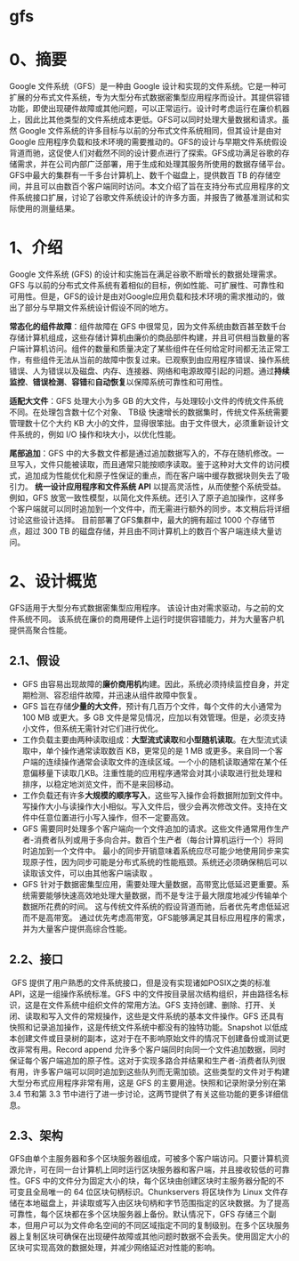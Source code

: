 # gfs

# 0、摘要

Google 文件系统（GFS）是一种由 Google 设计和实现的文件系统。它是一种可扩展的分布式文件系统，专为大型分布式数据密集型应用程序而设计。其提供容错功能，即使出现硬件故障或其他问题，可以正常运行。设计时考虑运行在廉价机器上，因此比其他类型的文件系统成本更低。GFS可以同时处理大量数据和请求。虽然 Google 文件系统的许多目标与以前的分布式文件系统相同，但其设计是由对 Google 应用程序负载和技术环境的需要推动的。GFS的设计与早期文件系统假设背道而驰，这促使人们对截然不同的设计要点进行了探索。GFS成功满足谷歌的存储需求，并在公司内部广泛部署，用于生成和处理其服务所使用的数据存储平台。GFS中最大的集群有一千多台计算机上、数千个磁盘上，提供数百 TB 的存储空间，并且可以由数百个客户端同时访问。本文介绍了旨在支持分布式应用程序的文件系统接口扩展，讨论了谷歌文件系统设计的许多方面，并报告了微基准测试和实际使用的测量结果。



# 1、介绍

Google 文件系统 (GFS) 的设计和实施旨在满足谷歌不断增长的数据处理需求。GFS 与以前的分布式文件系统有着相似的目标，例如性能、可扩展性、可靠性和可用性。但是，GFS的设计是由对Google应用负载和技术环境的需求推动的，做出了部分与早期文件系统设计假设不同的地方。

**常态化的组件故障**：组件故障在 GFS 中很常见，因为文件系统由数百甚至数千台存储计算机组成，这些存储计算机由廉价的商品部件构建，并且可供相当数量的客户端计算机访问。组件的数量和质量决定了某些组件在任何给定时间都无法正常工作，有些组件无法从当前的故障中恢复过来。已观察到由应用程序错误、操作系统错误、人为错误以及磁盘、内存、连接器、网络和电源故障引起的问题。通过**持续监控**、**错误检测**、**容错**和**自动恢复**以保障系统可靠性和可用性。

**适配大文件**：GFS 处理大小为多 GB 的大文件，与处理较小文件的传统文件系统不同。在处理包含数十亿个对象、 TB级 快速增长的数据集时，传统文件系统需要管理数十亿个大约 KB 大小的文件，显得很笨拙。由于文件很大，必须重新设计文件系统的，例如 I/O 操作和块大小，以优化性能。

**尾部追加**：GFS 中的大多数文件都是通过追加数据写入的，不存在随机修改。一旦写入，文件只能被读取，而且通常只能按顺序读取。鉴于这种对大文件的访问模式，追加成为性能优化和原子性保证的重点，而在客户端中缓存数据块则失去了吸引力。
**统一设计应用程序和文件系统 API** 以提高灵活性，从而使整个系统受益。例如，GFS 放宽一致性模型，以简化文件系统。还引入了原子追加操作，这样多个客户端就可以同时追加到一个文件中，而无需进行额外的同步。本文稍后将详细讨论这些设计选择。
目前部署了GFS集群中，最大的拥有超过 1000 个存储节点，超过 300 TB 的磁盘存储，并且由不同计算机上的数百个客户端连续大量访问。



# 2、设计概览

GFS适用于大型分布式数据密集型应用程序。 该设计由对需求驱动，与之前的文件系统不同。 该系统在廉价的商用硬件上运行时提供容错能力，并为大量客户机提供高聚合性能。 



## 2.1、假设

-   GFS 由容易出现故障的**廉价商用机**构建。因此，系统必须持续监控自身，并定期检测、容忍组件故障，并迅速从组件故障中恢复。
-   GFS 旨在存储**少量的大文件**，预计有几百万个文件，每个文件的大小通常为 100 MB 或更大。多 GB 文件是常见情况，应加以有效管理。但是，必须支持小文件，但系统无需针对它们进行优化。
-   工作负载主要由两种读取组成：**大型流式读取**和**小型随机读取**。在大型流式读取中，单个操作通常读取数百 KB，更常见的是 1 MB 或更多。来自同一个客户端的连续操作通常会读取文件的连续区域。一个小的随机读取通常在某个任意偏移量下读取几KB。注重性能的应用程序通常会对其小读取进行批处理和排序，以稳定地浏览文件，而不是来回移动。
-   工作负载还有许多**大规模的顺序写入**，这些写入操作会将数据附加到文件中。写操作大小与读操作大小相似。写入文件后，很少会再次修改文件。支持在文件中任意位置进行小写入操作，但不一定要高效。
-   GFS 需要同时处理多个客户端向一个文件追加的请求。这些文件通常用作生产者-消费者队列或用于多向合并。数百个生产者（每台计算机运行一个）将同时追加到一个文件中。 最小的同步开销意味着系统应尽可能少地使用同步来实现原子性，因为同步可能是分布式系统的性能瓶颈。系统还必须确保稍后可以读取该文件，可以由其他客户端读取 。
-   GFS 针对于数据密集型应用，需要处理大量数据，高带宽比低延迟更重要。系统需要能够快速高效地处理大量数据，而不是专注于最大限度地减少传输单个数据所花费的时间。 这与传统文件系统的假设背道而驰，后者优先考虑低延迟而不是高带宽。 通过优先考虑高带宽，GFS能够满足其目标应用程序的需求，并为大量客户提供高综合性能。



## 2.2、接口

​	GFS 提供了用户熟悉的文件系统接口，但是没有实现诸如POSIX之类的标准API，这是一组操作系统标准。GFS 中的文件按目录层次结构组织，并由路径名标识，这是在文件系统中组织文件的常用方法。GFS 支持创建、删除、打开、关闭、读取和写入文件的常规操作，这些是文件系统的基本文件操作。
​	GFS 还具有快照和记录追加操作，这是传统文件系统中都没有的独特功能。Snapshot 以低成本创建文件或目录树的副本，这对于在不影响原始文件的情况下创建备份或测试更改非常有用。Record append 允许多个客户端同时向同一个文件追加数据，同时保证每个客户端追加的原子性。这对于实现多路合并结果和生产者-消费者队列很有用，许多客户端可以同时追加到这些队列而无需加锁。这些类型的文件对于构建大型分布式应用程序非常有用，这是 GFS 的主要用途。快照和记录附录分别在第 3.4 节和第 3.3 节中进行了进一步讨论，这两节提供了有关这些功能的更多详细信息。



## 2.3、架构

​	GFS由单个主服务器和多个区块服务器组成，可被多个客户端访问。只要计算机资源允许，可在同一台计算机上同时运行区块服务器和客户端，并且接收较低的可靠性。
​	GFS 中的文件分为固定大小的块，每个区块由创建区块时主服务器分配的不可变且全局唯一的 64 位区块句柄标识。Chunkservers 将区块作为 Linux 文件存储在本地磁盘上，并读取或写入由区块句柄和字节范围指定的区块数据。为了提高可靠性，每个区块都在多个区块服务器上备份。默认情况下，GFS 存储三个副本，但用户可以为文件命名空间的不同区域指定不同的复制级别。在多个区块服务器上复制区块可确保在出现硬件故障或其他问题时数据不会丢失。使用固定大小的区块可实现高效的数据处理，并减少网络延迟对性能的影响。

​	